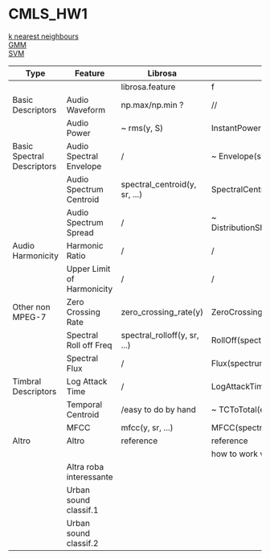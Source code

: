 # CMLS_HW1


[k nearest neighbours](https://scikit-learn.org/stable/modules/neighbors.html#classification)  
[GMM](https://scikit-learn.org/stable/modules/mixture.html)  
[SVM](https://scikit-learn.org/stable/modules/svm.html#svm-classification)  

| Type                       | Feature                    | Librosa                       | Essentia                            |
|----------------------------|----------------------------|-------------------------------|-------------------------------------|
|                            |                            | librosa.feature               | f                                   |
| Basic Descriptors          | Audio Waveform             | np.max/np.min ?               | //                                  |
|                            | Audio Power                | ~ rms(y, S)                   | InstantPower(array)                 |
| Basic Spectral Descriptors | Audio Spectral Envelope    | /                             | ~ Envelope(signal)                  |
|                            | Audio Spectrum Centroid    | spectral_centroid(y, sr, ...) | SpectralCentroidTime(array)         |
|                            | Audio Spectrum Spread      | /                             | ~ DistributionShape(centralMoments) |
| Audio Harmonicity          | Harmonic Ratio             | /                             | /                                   |
|                            | Upper Limit of Harmonicity | /                             | /                                   |
| Other non MPEG-7           | Zero Crossing Rate         | zero_crossing_rate(y)         | ZeroCrossingRate(signal)            |
|                            | Spectral Roll off Freq     | spectral_rolloff(y, sr, ...)  | RollOff(spectrum)                   |
|                            | Spectral Flux              | /                             | Flux(spectrum)                      |
| Timbral Descriptors        | Log Attack Time            | /                             | LogAttackTime(signal)               |
|                            | Temporal Centroid          | /easy to do by hand           | ~ TCToTotal(envelope)               |
|                            | MFCC                       | mfcc(y, sr, ...)              | MFCC(spectrum)                      |
| Altro                      | Altro                      | reference                     | reference                           |
|                            |                            |                               | how to work with python             |
|                            | Altra roba interessante    |                               |                                     |
|                            | Urban sound classif.1      |                               |                                     |
|                            | Urban sound classif.2      |                               |                                     |
